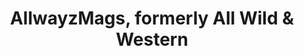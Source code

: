 ---
title: "AllwayzMags, formerly All Wild & Western"
url: /cheyenne/allwayzmags-formerly-all-wild-and-western/
shop: gift
---